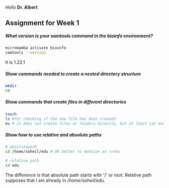 *Hello* **Dr. Albert**

## Assignment for Week 1

##### What version is your samtools command in the bioinfo environment?
```bash
micromamba activate bioinfo
samtools --version
```
It is 1.22.1

##### Show commands needed to create a nested directory structure
```bash
mkdir 
cd
```

##### Show commands that create files in different directories
```bash
touch
ls #for checking if the new file has been created
mv # it does not create files or folders directly, but at least can move new files into a new (sub)directory
```

##### Show how to use relative and absolute paths
```bash
# absolutepath
cd /home/soheil/edu # OR better to mention as ~/edu

# relative path
cd edu
```
The difference is that absolute path starts with '/' or *root*. Relative path supposes that I am already in */home/soheil/edu*.